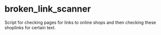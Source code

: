 # broken_link_scanner
Script for checking pages for links to online shops and then checking these shoplinks for certain text.
